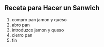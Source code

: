 ## Receta para Hacer un Sanwich
1. compro pan jamon y queso 
2. abro pan
3. introduzco jamon y queso
4. cierro pan
5. fin